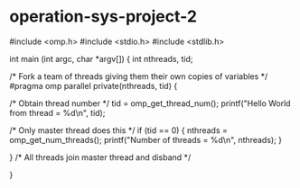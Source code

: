 # operation-sys-project-2

#include <omp.h>
#include <stdio.h>
#include <stdlib.h>

int main (int argc, char *argv[]) 
{
int nthreads, tid;

/* Fork a team of threads giving them their own copies of variables */
#pragma omp parallel private(nthreads, tid)
  {

  /* Obtain thread number */
  tid = omp_get_thread_num();
  printf("Hello World from thread = %d\n", tid);

  /* Only master thread does this */
  if (tid == 0) 
    {
    nthreads = omp_get_num_threads();
    printf("Number of threads = %d\n", nthreads);
    }

  }  /* All threads join master thread and disband */

}
